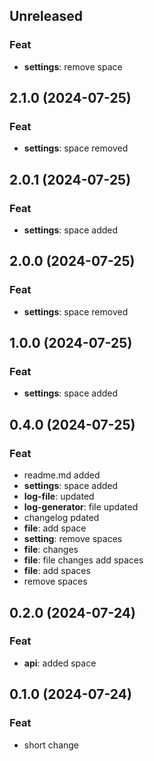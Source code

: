 ## Unreleased

### Feat

- **settings**: remove space

## 2.1.0 (2024-07-25)

### Feat

- **settings**: space removed

## 2.0.1 (2024-07-25)

### Feat

- **settings**: space added

## 2.0.0 (2024-07-25)

### Feat

- **settings**: space removed

## 1.0.0 (2024-07-25)

### Feat

- **settings**: space added

## 0.4.0 (2024-07-25)

### Feat

- readme.md added
- **settings**: space added
- **log-file**: updated
- **log-generator**: file updated
- changelog pdated
- **file**: add   space
- **setting**: remove spaces
- **file**: changes
- **file**: file changes add spaces
- **file**: add spaces
- remove spaces

## 0.2.0 (2024-07-24)

### Feat

- **api**: added space

## 0.1.0 (2024-07-24)

### Feat

- short change
